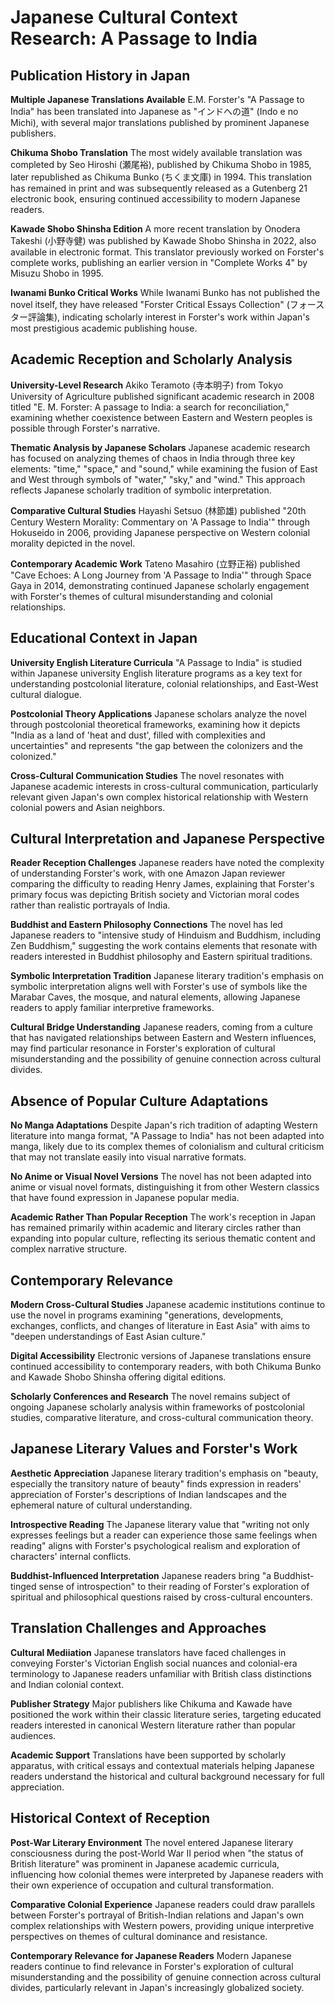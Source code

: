 # Japanese Cultural Context Research: A Passage to India

## Publication History in Japan

**Multiple Japanese Translations Available**
E.M. Forster's "A Passage to India" has been translated into Japanese as "インドへの道" (Indo e no Michi), with several major translations published by prominent Japanese publishers.

**Chikuma Shobo Translation**
The most widely available translation was completed by Seo Hiroshi (瀬尾裕), published by Chikuma Shobo in 1985, later republished as Chikuma Bunko (ちくま文庫) in 1994. This translation has remained in print and was subsequently released as a Gutenberg 21 electronic book, ensuring continued accessibility to modern Japanese readers.

**Kawade Shobo Shinsha Edition**
A more recent translation by Onodera Takeshi (小野寺健) was published by Kawade Shobo Shinsha in 2022, also available in electronic format. This translator previously worked on Forster's complete works, publishing an earlier version in "Complete Works 4" by Misuzu Shobo in 1995.

**Iwanami Bunko Critical Works**
While Iwanami Bunko has not published the novel itself, they have released "Forster Critical Essays Collection" (フォースター評論集), indicating scholarly interest in Forster's work within Japan's most prestigious academic publishing house.

## Academic Reception and Scholarly Analysis

**University-Level Research**
Akiko Teramoto (寺本明子) from Tokyo University of Agriculture published significant academic research in 2008 titled "E. M. Forster: A passage to India: a search for reconciliation," examining whether coexistence between Eastern and Western peoples is possible through Forster's narrative.

**Thematic Analysis by Japanese Scholars**
Japanese academic research has focused on analyzing themes of chaos in India through three key elements: "time," "space," and "sound," while examining the fusion of East and West through symbols of "water," "sky," and "wind." This approach reflects Japanese scholarly tradition of symbolic interpretation.

**Comparative Cultural Studies**
Hayashi Setsuo (林節雄) published "20th Century Western Morality: Commentary on 'A Passage to India'" through Hokuseido in 2006, providing Japanese perspective on Western colonial morality depicted in the novel.

**Contemporary Academic Work**
Tateno Masahiro (立野正裕) published "Cave Echoes: A Long Journey from 'A Passage to India'" through Space Gaya in 2014, demonstrating continued Japanese scholarly engagement with Forster's themes of cultural misunderstanding and colonial relationships.

## Educational Context in Japan

**University English Literature Curricula**
"A Passage to India" is studied within Japanese university English literature programs as a key text for understanding postcolonial literature, colonial relationships, and East-West cultural dialogue.

**Postcolonial Theory Applications**
Japanese scholars analyze the novel through postcolonial theoretical frameworks, examining how it depicts "India as a land of 'heat and dust', filled with complexities and uncertainties" and represents "the gap between the colonizers and the colonized."

**Cross-Cultural Communication Studies**
The novel resonates with Japanese academic interests in cross-cultural communication, particularly relevant given Japan's own complex historical relationship with Western colonial powers and Asian neighbors.

## Cultural Interpretation and Japanese Perspective

**Reader Reception Challenges**
Japanese readers have noted the complexity of understanding Forster's work, with one Amazon Japan reviewer comparing the difficulty to reading Henry James, explaining that Forster's primary focus was depicting British society and Victorian moral codes rather than realistic portrayals of India.

**Buddhist and Eastern Philosophy Connections**
The novel has led Japanese readers to "intensive study of Hinduism and Buddhism, including Zen Buddhism," suggesting the work contains elements that resonate with readers interested in Buddhist philosophy and Eastern spiritual traditions.

**Symbolic Interpretation Tradition**
Japanese literary tradition's emphasis on symbolic interpretation aligns well with Forster's use of symbols like the Marabar Caves, the mosque, and natural elements, allowing Japanese readers to apply familiar interpretive frameworks.

**Cultural Bridge Understanding**
Japanese readers, coming from a culture that has navigated relationships between Eastern and Western influences, may find particular resonance in Forster's exploration of cultural misunderstanding and the possibility of genuine connection across cultural divides.

## Absence of Popular Culture Adaptations

**No Manga Adaptations**
Despite Japan's rich tradition of adapting Western literature into manga format, "A Passage to India" has not been adapted into manga, likely due to its complex themes of colonialism and cultural criticism that may not translate easily into visual narrative formats.

**No Anime or Visual Novel Versions**
The novel has not been adapted into anime or visual novel formats, distinguishing it from other Western classics that have found expression in Japanese popular media.

**Academic Rather Than Popular Reception**
The work's reception in Japan has remained primarily within academic and literary circles rather than expanding into popular culture, reflecting its serious thematic content and complex narrative structure.

## Contemporary Relevance

**Modern Cross-Cultural Studies**
Japanese academic institutions continue to use the novel in programs examining "generations, developments, exchanges, conflicts, and changes of literature in East Asia" with aims to "deepen understandings of East Asian culture."

**Digital Accessibility**
Electronic versions of Japanese translations ensure continued accessibility to contemporary readers, with both Chikuma Bunko and Kawade Shobo Shinsha offering digital editions.

**Scholarly Conferences and Research**
The novel remains subject of ongoing Japanese scholarly analysis within frameworks of postcolonial studies, comparative literature, and cross-cultural communication theory.

## Japanese Literary Values and Forster's Work

**Aesthetic Appreciation**
Japanese literary tradition's emphasis on "beauty, especially the transitory nature of beauty" finds expression in readers' appreciation of Forster's descriptions of Indian landscapes and the ephemeral nature of cultural understanding.

**Introspective Reading**
The Japanese literary value that "writing not only expresses feelings but a reader can experience those same feelings when reading" aligns with Forster's psychological realism and exploration of characters' internal conflicts.

**Buddhist-Influenced Interpretation**
Japanese readers bring "a Buddhist-tinged sense of introspection" to their reading of Forster's exploration of spiritual and philosophical questions raised by cross-cultural encounters.

## Translation Challenges and Approaches

**Cultural Mediiation**
Japanese translators have faced challenges in conveying Forster's Victorian English social nuances and colonial-era terminology to Japanese readers unfamiliar with British class distinctions and Indian colonial context.

**Publisher Strategy**
Major publishers like Chikuma and Kawade have positioned the work within their classic literature series, targeting educated readers interested in canonical Western literature rather than popular audiences.

**Academic Support**
Translations have been supported by scholarly apparatus, with critical essays and contextual materials helping Japanese readers understand the historical and cultural background necessary for full appreciation.

## Historical Context of Reception

**Post-War Literary Environment**
The novel entered Japanese literary consciousness during the post-World War II period when "the status of British literature" was prominent in Japanese academic curricula, influencing how colonial themes were interpreted by Japanese readers with their own experience of occupation and cultural transformation.

**Comparative Colonial Experience**
Japanese readers could draw parallels between Forster's portrayal of British-Indian relations and Japan's own complex relationships with Western powers, providing unique interpretive perspectives on themes of cultural dominance and resistance.

**Contemporary Relevance for Japanese Readers**
Modern Japanese readers continue to find relevance in Forster's exploration of cultural misunderstanding and the possibility of genuine connection across cultural divides, particularly relevant in Japan's increasingly globalized society.